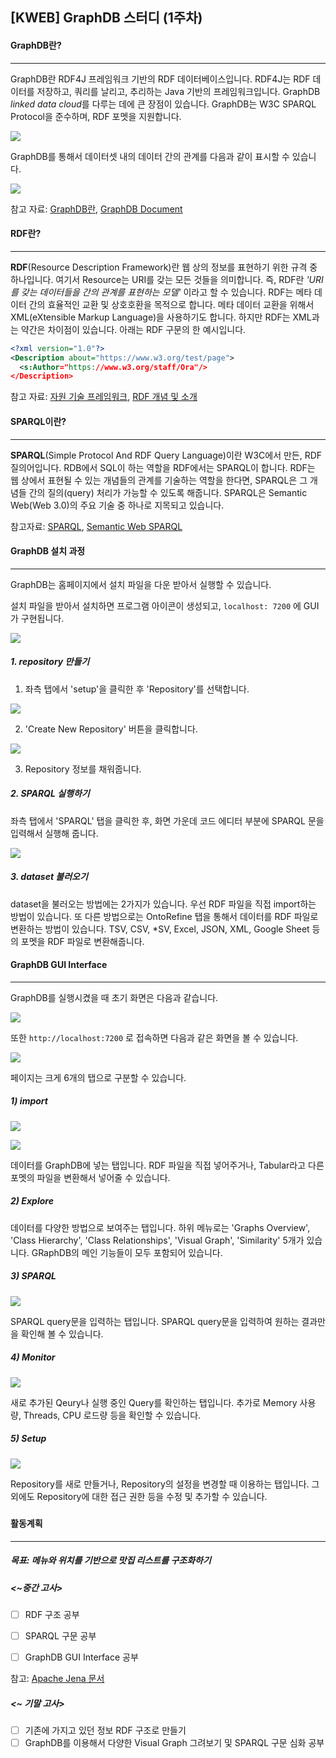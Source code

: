 ## [KWEB] GraphDB 스터디 (1주차)

#### GraphDB란?

---

GraphDB란 RDF4J 프레임워크 기반의 RDF 데이터베이스입니다. RDF4J는 RDF 데이터를 저장하고, 쿼리를 날리고, 추리하는 Java 기반의 프레임워크입니다.  GraphDB *linked data cloud*를 다루는 데에 큰 장점이 있습니다. GraphDB는 W3C SPARQL Protocol을 준수하며, RDF 포멧을 지원합니다. 

<img src="https://github.com/byungjur96/TIL/blob/master/GraphDB/img/starting_img.png"></img>



GraphDB를 통해서 데이터셋 내의 데이터 간의 관계를 다음과 같이 표시할 수 있습니다.

<img src="https://github.com/byungjur96/TIL/blob/master/GraphDB/img/domain-range%20graph.png"></img>



참고 자료: [GraphDB란](<https://novemberde.github.io/database/2018/04/12/Neo4j.html>), [GraphDB Document](<http://graphdb.ontotext.com/documentation/free/about-graphdb.html>)



#### RDF란?

---

**RDF**(Resource Description Framework)란 웹 상의 정보를 표현하기 위한 규격 중 하나입니다. 여기서 Resource는 URI를 갖는 모든 것들을 의미합니다. 즉, RDF란 *'URI를 갖는 데이터들을 간의 관계를 표현하는 모델'* 이라고 할 수 있습니다. RDF는 메타 데이터 간의 효율적인 교환 및 상호호환을 목적으로 합니다. 메타 데이터 교환을 위해서 XML(eXtensible Markup Language)을 사용하기도 합니다. 하지만 RDF는 XML과는 약간은 차이점이 있습니다. 아래는 RDF 구문의 한 예시입니다.

```xml
<?xml version="1.0"?>
<Description about="https://www.w3.org/test/page">
  <s:Author="https://www.w3.org/staff/Ora"/>
</Description>
```



참고 자료: [자원 기술 프레임워크](<https://ko.wikipedia.org/wiki/%EC%9E%90%EC%9B%90_%EA%B8%B0%EC%88%A0_%ED%94%84%EB%A0%88%EC%9E%84%EC%9B%8C%ED%81%AC>), [RDF 개념 및 소개](<https://www.slideshare.net/barambi/rdf>)



#### SPARQL이란?

---

**SPARQL**(Simple Protocol And RDF Query Language)이란 W3C에서 만든, RDF 질의어입니다. RDB에서 SQL이 하는 역할을 RDF에서는 SPARQL이 합니다. RDF는 웹 상에서 표현될 수 있는 개념들의 관계를 기술하는 역할을 한다면, SPARQL은 그 개념들 간의 질의(query) 처리가 가능할 수 있도록 해줍니다. SPARQL은 Semantic Web(Web 3.0)의 주요 기술 중 하나로 지목되고 있습니다.



참고자료: [SPARQL](<https://ko.wikipedia.org/wiki/SPARQL>), [Semantic Web SPARQL](<https://www.slideshare.net/mrumx/semantic-webweb-30-sparql>)



#### GraphDB 설치 과정

---

GraphDB는 홈페이지에서 설치 파일을 다운 받아서 실행할 수 있습니다.

설치 파일을 받아서 설치하면 프로그램 아이콘이 생성되고, `localhost: 7200` 에 GUI가 구현됩니다.

<img src="https://github.com/byungjur96/TIL/blob/master/GraphDB/img/intro%20page.png"></img>



##### 1. repository 만들기

1) 좌측 탭에서 'setup'을 클릭한 후 'Repository'를 선택합니다.



<img src="https://github.com/byungjur96/TIL/blob/master/GraphDB/img/repositories.png"></img> 

2) 'Create New Repository' 버튼을 클릭합니다.



<img src="https://github.com/byungjur96/TIL/blob/master/GraphDB/img/Create%20Repository.png"></img>

3) Repository 정보를 채워줍니다.



##### 2. SPARQL 실행하기

좌측 탭에서 'SPARQL' 탭을 클릭한 후, 화면 가운데 코드 에디터 부분에 SPARQL 문을 입력해서 실행해 줍니다.

<img src="https://github.com/byungjur96/TIL/blob/master/GraphDB/img/sparql.png"></img>



##### 3. dataset 불러오기

dataset을 불러오는 방법에는 2가지가 있습니다. 우선 RDF 파일을 직접 import하는 방법이 있습니다. 또 다른 방법으로는 OntoRefine 탭을 통해서 데이터를 RDF 파일로 변환하는 방법이 있습니다. TSV, CSV, *SV, Excel, JSON, XML, Google Sheet 등의 포멧을 RDF 파일로 변환해줍니다.



#### GraphDB GUI Interface

---

GraphDB를 실행시켰을 때 초기 화면은 다음과 같습니다.

<img src="https://github.com/byungjur96/TIL/blob/master/GraphDB/img/program%20page.png"></img>



또한 `http://localhost:7200` 로 접속하면 다음과 같은 화면을 볼 수 있습니다.

<img src="https://github.com/byungjur96/TIL/blob/master/GraphDB/img/intro%20page.png"></img>



페이지는 크게 6개의 탭으로 구분할 수 있습니다.



##### 1) import

<img src="https://github.com/byungjur96/TIL/blob/master/GraphDB/img/import%20rdf.png"></img>

<img src="https://github.com/byungjur96/TIL/blob/master/GraphDB/img/import%20tabular.png"></img>

데이터를 GraphDB에 넣는 탭입니다. RDF 파일을 직접 넣어주거나, Tabular라고 다른 포멧의 파일을 변환해서 넣어줄 수 있습니다.



##### 2) Explore

데이터를 다양한 방법으로 보여주는 탭입니다. 하위 메뉴로는 'Graphs Overview', 'Class Hierarchy', 'Class Relationships', 'Visual Graph', 'Similarity' 5개가 있습니다. GRaphDB의 메인 기능들이 모두 포함되어 있습니다.



##### 3) SPARQL

<img src="https://github.com/byungjur96/TIL/blob/master/GraphDB/img/sparql.png"></img>

SPARQL query문을 입력하는 탭입니다. SPARQL query문을 입력하여 원하는 결과만을 확인해 볼 수 있습니다.



##### 4) Monitor

<img src="https://github.com/byungjur96/TIL/blob/master/GraphDB/img/monitor.png"></img>

새로 추가된 Qeury나 실행 중인 Query를 확인하는 탭입니다. 추가로 Memory 사용량, Threads, CPU 로드량 등을 확인할 수 있습니다.



##### 5) Setup

<img src="https://github.com/byungjur96/TIL/blob/master/GraphDB/img/setup.png"></img>

Repository를 새로 만들거나, Repository의 설정을 변경할 때 이용하는 탭입니다. 그 외에도 Repository에 대한 접근 권한 등을 수정 및 추가할 수 있습니다.

##### 

#### 활동계획

---

##### 목표: 메뉴와 위치를 기반으로 맛집 리스트를 구조화하기



##### <~중간 고사>

- [ ] RDF 구조 공부

- [ ] SPARQL 구문 공부
- [ ] GraphDB GUI Interface 공부

참고: [Apache Jena 문서](<http://jena.apache.org/tutorials/>)



##### <~ 기말 고사>

- [ ] 기존에 가지고 있던 정보 RDF 구조로 만들기
- [ ] GraphDB를 이용해서 다양한 Visual Graph 그려보기 및 SPARQL 구문 심화 공부